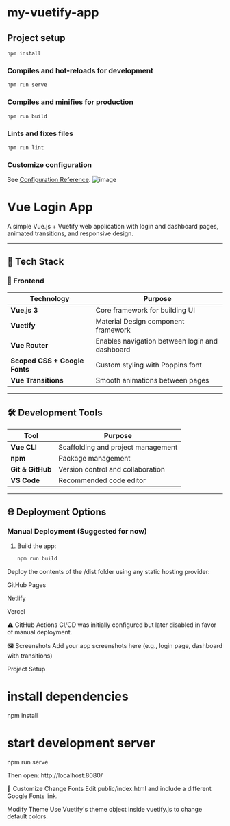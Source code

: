 # my-vuetify-app

## Project setup
```
npm install
```

### Compiles and hot-reloads for development
```
npm run serve
```

### Compiles and minifies for production
```
npm run build
```

### Lints and fixes files
```
npm run lint
```

### Customize configuration
See [Configuration Reference](https://cli.vuejs.org/config/).
![image](https://github.com/user-attachments/assets/700573be-5fc1-4336-b883-962043dd39a9)
# Vue Login App

A simple Vue.js + Vuetify web application with login and dashboard pages, animated transitions, and responsive design.

---

## 🚀 Tech Stack

### 🎨 Frontend

| Technology   | Purpose |
|--------------|---------|
| **Vue.js 3** | Core framework for building UI |
| **Vuetify**  | Material Design component framework |
| **Vue Router** | Enables navigation between login and dashboard |
| **Scoped CSS + Google Fonts** | Custom styling with Poppins font |
| **Vue Transitions** | Smooth animations between pages |

---

## 🛠 Development Tools

| Tool | Purpose |
|------|---------|
| **Vue CLI** | Scaffolding and project management |
| **npm** | Package management |
| **Git & GitHub** | Version control and collaboration |
| **VS Code** | Recommended code editor |

---

## 🌐 Deployment Options

### Manual Deployment (Suggested for now)

1. Build the app:
   ```bash
   npm run build
Deploy the contents of the /dist folder using any static hosting provider:

GitHub Pages

Netlify

Vercel

⚠️ GitHub Actions CI/CD was initially configured but later disabled in favor of manual deployment.

🖼️ Screenshots
Add your app screenshots here (e.g., login page, dashboard with transitions)

Project Setup

# install dependencies
npm install

# start development server
npm run serve

Then open: http://localhost:8080/

🔧 Customize
Change Fonts
Edit public/index.html and include a different Google Fonts link.

Modify Theme
Use Vuetify's theme object inside vuetify.js to change default colors.
